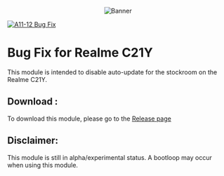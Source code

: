 <p align="center">
<img alt="Banner" src="banner.jpg">
</p>

[![A11-12 Bug Fix](https://img.shields.io/github/stars/KeishaXD/OTA-Update-disable-Realme-C21Y-)]([[https://github.com/KeishaXD/OTA-Update-disable-Realme-C21Y-])

# Bug Fix for Realme C21Y

This module is intended to disable auto-update for the stockroom on the Realme C21Y.

## Download :
To download this module, please go to the [Release page](https://github.com/KeishaXD/OTA-Update-disable-Realme-C21Y-/tags)

## Disclaimer:
This module is still in alpha/experimental status. A bootloop may occur when using this module.
